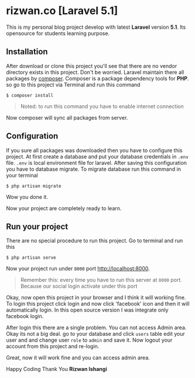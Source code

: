 # rizwan.co [Laravel 5.1]
This is my personal blog project develop with latest **Laravel** version **5.1**. Its opensource for students learning purpose. 

## Installation

After download or clone this project you'll see that there are no vendor directory exists in this project. Don't be worried. Laravel maintain there all packages by [composer](https://getcomposer.org/). Composer is a package dependency tools for **PHP**. so go to this project via Terminal and run this command

```
$ composer install
```

> Noted: to run this command you have to enable internet connection

Now composer will sync all packages from server.

## Configuration

If you sure all packages was downloaded then you have to configure this project. At first create a database and put your database credentials in `.env` file. `.env` is local environment file for laravel.
After saving this configuration you have to database migrate. To migrate database run this command in your terminal

```
$ php artisan migrate
```

Wow you done it.

Now your project are completely ready to learn.

## Run your project 

There are no special procedure to run this project. Go to terminal and run this

```
$ php artisan serve
```

Now your project run under `8000` port [http://localhost:8000](http://localhost:8000).

> Remember this: every time you have to run this server at `8000` port. Because our social login activate under this port 

Okay, now open this project in your browser and I think it will working fine. To login this project click login and now click 'facebook' icon and then it will automatically login. In this open source version I was integrate only facebook login.

After login this there are a single problem. You can not access Admin area. Okay its not a big deal. go to your database and click `users` table edit your user and and change user `role` to `admin` and save it.
Now logout your account from this project and re-login. 

Great, now it will work fine and you can access admin area.

Happy Coding
Thank You
**Rizwan Ishangi**